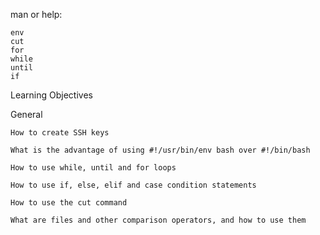 man or help:

    env
    cut
    for
    while
    until
    if

Learning Objectives

General

    How to create SSH keys

    What is the advantage of using #!/usr/bin/env bash over #!/bin/bash

    How to use while, until and for loops

    How to use if, else, elif and case condition statements

    How to use the cut command

    What are files and other comparison operators, and how to use them

